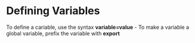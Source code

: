 # Defining Variables

To define a cariable, use the syntax **variable=value**
	- To make a variable a global variable, prefix the variable with **export**